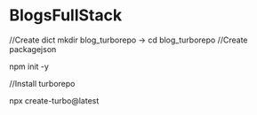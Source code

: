# BlogsFullStack


//Create dict
mkdir blog_turborepo  -> cd blog_turborepo
//Create packagejson 

npm init -y

//Install turborepo 

npx create-turbo@latest